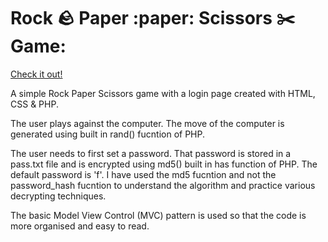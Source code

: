 # Rock :rock: Paper :paper: Scissors :scissors: Game:
<a href = "http://rockps.42web.io/">Check it out!</a>

A simple Rock Paper Scissors game with a login page created with HTML, CSS & PHP.

The user plays against the computer. The move of the computer is generated using built in rand() fucntion of PHP. 

The user needs to first set a password. That password is stored in a pass.txt file and is encrypted using md5() built in has function of PHP. The default password is 'f'. I have used the md5 fucntion and not the password_hash fucntion to understand the algorithm and practice various decrypting techniques.

The basic Model View Control (MVC) pattern is used so that the code is more organised and easy to read. 
